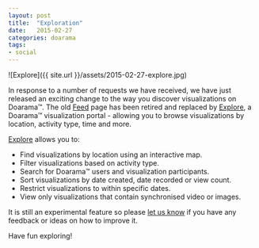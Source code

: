 ```yaml
---
layout: post
title:  "Exploration"
date:   2015-02-27
categories: doarama
tags:
- social
---
```


[]()
![Explore]({{ site.url }}/assets/2015-02-27-explore.jpg)

In response to a number of requests we have received, we have just released an exciting change to the way you discover visualizations on Doarama&trade;. The old [Feed](http://doarama.com/explore) page has been retired and replaced by [Explore](http://doarama.com/explore), a Doarama&trade; visualization portal - allowing you to browse visualizations by location, activity type, time and more.

[Explore](http://doarama.com/explore) allows you to:

- Find visualizations by location using an interactive map.
- Filter visualizations based on activity type.
- Search for Doarama&trade; users and visualization participants.
- Sort visualizations by date created, date recorded or view count.
- Restrict visualizations to within specific dates.
- View only visualizations that contain synchronised video or images.

It is still an experimental feature so please [let us know](mailto:support@doarama.com) if you have any feedback or ideas on how to improve it.

Have fun exploring!